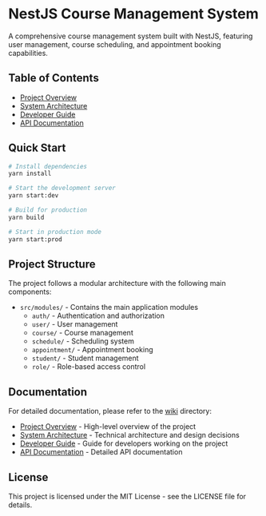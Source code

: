 # NestJS Course Management System

A comprehensive course management system built with NestJS, featuring user management, course scheduling, and appointment booking capabilities.

## Table of Contents

- [Project Overview](wiki/project-overview.md)
- [System Architecture](wiki/architecture.md)
- [Developer Guide](wiki/developer-guide.md)
- [API Documentation](wiki/api-documentation.md)

## Quick Start

```bash
# Install dependencies
yarn install

# Start the development server
yarn start:dev

# Build for production
yarn build

# Start in production mode
yarn start:prod
```

## Project Structure

The project follows a modular architecture with the following main components:

- `src/modules/` - Contains the main application modules
  - `auth/` - Authentication and authorization
  - `user/` - User management
  - `course/` - Course management
  - `schedule/` - Scheduling system
  - `appointment/` - Appointment booking
  - `student/` - Student management
  - `role/` - Role-based access control

## Documentation

For detailed documentation, please refer to the [wiki](wiki/) directory:

- [Project Overview](wiki/project-overview.md) - High-level overview of the project
- [System Architecture](wiki/architecture.md) - Technical architecture and design decisions
- [Developer Guide](wiki/developer-guide.md) - Guide for developers working on the project
- [API Documentation](wiki/api-documentation.md) - Detailed API documentation

## License

This project is licensed under the MIT License - see the LICENSE file for details.
